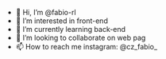 - 👋 Hi, I’m @fabio-rl
- 👀 I’m interested in front-end
- 🌱 I’m currently learning back-end
- 💞️ I’m looking to collaborate on web pag
- 📫 How to reach me instagram: @cz_fabio_

<!---
fabio-rl/fabio-rl is a ✨ special ✨ repository because its `README.md` (this file) appears on your GitHub profile.
You can click the Preview link to take a look at your changes.
--->
